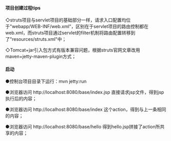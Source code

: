 #### 项目创建过程tips
◇struts项目与servlet项目的基础部分一样，请求入口配置均位于"webapp/WEB-INF/web.xml"，区别在于servlet项目的路由控制都在web.xml，而struts项目通过servlet的filter机制将路由配置转移到了"resources/struts.xml"中；

◇Tomcat+jar引入包方式有版本兼容问题，根据struts官网文章改用maven+jetty-maven-plugin方式；


#### 启动
●控制台项目目录下运行：mvn jetty:run


●浏览器访问 http://localhost:8080/base/index.jsp 直接请求jsp文件，得到jsp执行后的内容；

●浏览器访问 http://localhost:8080/base/index 这个action，得到与上一条相同的内容；

●浏览器访问 http://localhost:8080/base/hello 得到hello.jsp拼接了action所共享的内容；